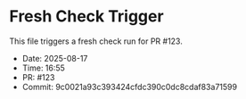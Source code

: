 # Fresh Check Trigger

This file triggers a fresh check run for PR #123.

- Date: 2025-08-17
- Time: 16:55
- PR: #123
- Commit: 9c0021a93c393424cfdc390c0dc8cdaf83a71599

